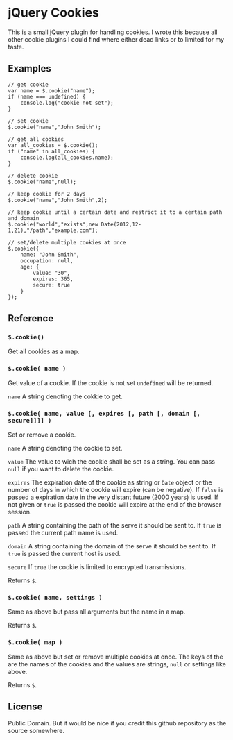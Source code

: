 # jQuery Cookies

This is a small jQuery plugin for handling cookies. I wrote this because all
other cookie plugins I could find where either dead links or to limited for
my taste.

## Examples

	// get cookie
	var name = $.cookie("name");
	if (name === undefined) {
		console.log("cookie not set");
	}
	
	// set cookie
	$.cookie("name","John Smith");

	// get all cookies
	var all_cookies = $.cookie();
	if ("name" in all_cookies) {
		console.log(all_cookies.name);
	}

	// delete cookie
	$.cookie("name",null);

	// keep cookie for 2 days
	$.cookie("name","John Smith",2);

	// keep cookie until a certain date and restrict it to a certain path and domain
	$.cookie("world","exists",new Date(2012,12-1,21),"/path","example.com");

	// set/delete multiple cookies at once
	$.cookie({
		name: "John Smith",
		occupation: null,
		age: {
			value: "30",
			expires: 365,
			secure: true
		}
	});

## Reference

### `$.cookie()`

Get all cookies as a map.

### `$.cookie( name )`

Get value of a cookie. If the cookie is not set `undefined` will be returned.

`name` A string denoting the cokkie to get.

### `$.cookie( name, value [, expires [, path [, domain [, secure]]]] )`

Set or remove a cookie.

`name` A string denoting the cookie to set.

`value` The value to wich the cookie shall be set as a string. You can pass
`null` if you want to delete the cookie.

`expires` The expiration date of the cookie as string or `Date` object or
the number of days in which the cookie will expire (can be negative). If
`false` is passed a expiration date in the very distant future (2000 years)
is used. If not given or `true` is passed the cookie will expire at the end
of the browser session.

`path` A string containing the path of the serve it should be sent to. If
`true` is passed the current path name is used.

`domain` A string containing the domain of the serve it should be sent to.
If `true` is passed the current host is used.

`secure` If `true` the cookie is limited to encrypted transmissions.

Returns `$`.

### `$.cookie( name, settings )`

Same as above but pass all arguments but the name in a map.

Returns `$`.

### `$.cookie( map )`

Same as above but set or remove multiple cookies at once. The keys of the
are the names of the cookies and the values are strings, `null` or settings
like above.

Returns `$`.

## License

Public Domain. But it would be nice if you credit this github repository
as the source somewhere.
